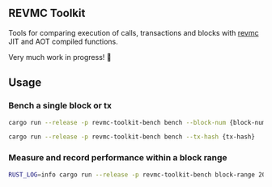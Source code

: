 ## REVMC Toolkit

Tools for comparing execution of calls, transactions and blocks with [revmc](https://github.com/paradigmxyz/revmc) JIT and AOT compiled functions. 

Very much work in progress! 🚧

## Usage


### Bench a single block or tx
```bash
cargo run --release -p revmc-toolkit-bench bench --block-num {block-number} 
```

```bash
cargo run --release -p revmc-toolkit-bench bench --tx-hash {tx-hash}
```


### Measure and record performance within a block range 
```bash 
RUST_LOG=info cargo run --release -p revmc-toolkit-bench block-range 20307900..20347900 f20307900t20347900s50 --sample-size 10
```